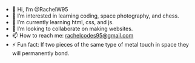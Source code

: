 - 👋 Hi, I’m @RachelW95
- 👀 I’m interested in learning coding, space photography, and chess.
- 🌱 I’m currently learning html, css, and js.
- 💞️ I’m looking to collaborate on making websites.
- 📫 How to reach me: rachelcodes95@gmail.com
- ⚡ Fun fact: If two pieces of the same type of metal touch in space they will permanently bond.

<!---
RachelW95/RachelW95 is a ✨ special ✨ repository because its `README.md` (this file) appears on your GitHub profile.
You can click the Preview link to take a look at your changes.
--->
